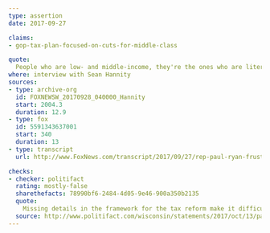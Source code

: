 ```yaml
---
type: assertion
date: 2017-09-27

claims:
- gop-tax-plan-focused-on-cuts-for-middle-class

quote:
  People who are low- and middle-income, they're the ones who are literally living paycheck to paycheck, who are worried about losing their job or they haven't gotten a raise in years. This is about them and not about people who are really high-income earners getting a break.
where: interview with Sean Hannity
sources:
- type: archive-org
  id: FOXNEWSW_20170928_040000_Hannity
  start: 2004.3
  duration: 12.9
- type: fox
  id: 5591343637001
  start: 340
  duration: 13
- type: transcript
  url: http://www.FoxNews.com/transcript/2017/09/27/rep-paul-ryan-frustrating-that-bills-get-stuck-in-senate.html

checks:
- checker: politifact
  rating: mostly-false
  sharethefacts: 78990bf6-2484-4d05-9e46-900a350b2135
  quote:
    Missing details in the framework for the tax reform make it difficult to tease out exactly how various taxpayers would fare, so it’s possible there will be more for middle-class taxpayers. But based on the framework, while there are some benefits for the middle class, what’s more clear is there are specific provisions benefiting the wealthy.
  source: http://www.politifact.com/wisconsin/statements/2017/oct/13/paul-ryan/gop-tax-reform-framework-aimed-giving-break-middle/
---
```

